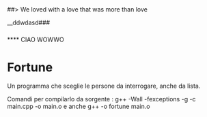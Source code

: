 ##

##

##> We loved with a love that was more than love

__ddwdasd###

###

**** CIAO WOWWO

###

###

# Fortune
Un programma che  sceglie le persone da interrogare, anche da lista.

Comandi per compilarlo da sorgente :
g++ -Wall -fexceptions -g  -c main.cpp -o main.o e anche
g++  -o fortune main.o
